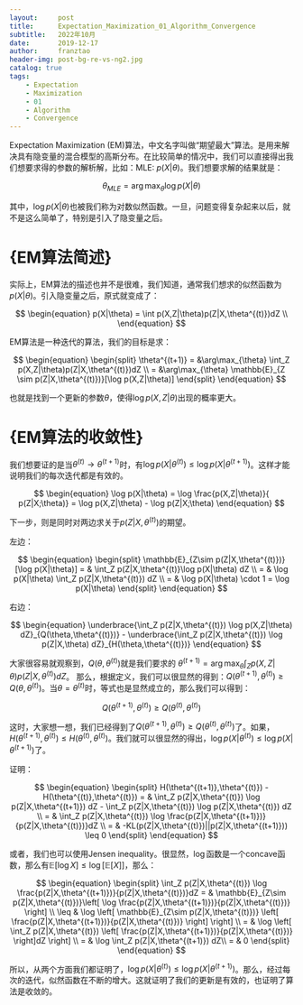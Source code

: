 ```yaml
---
layout:     post
title:      Expectation_Maximization_01_Algorithm_Convergence
subtitle:   2022年10月
date:       2019-12-17
author:     franztao
header-img: post-bg-re-vs-ng2.jpg
catalog: true
tags:
    - Expectation
    - Maximization
    - 01
    - Algorithm
    - Convergence
---
```


    

Expectation Maximization (EM)算法，中文名字叫做“期望最大”算法。是用来解决具有隐变量的混合模型的高斯分布。在比较简单的情况中，我们可以直接得出我们想要求得的参数的解析解，比如：MLE: $p(X|\theta)$。我们想要求解的结果就是：

$$
\begin{equation}
    \theta_{MLE} = \arg\max_{\theta}\log p(X|\theta)
\end{equation}
$$

其中，$\log p(X|\theta)$也被我们称为对数似然函数。一旦，问题变得复杂起来以后，就不是这么简单了，特别是引入了隐变量之后。

#  {EM算法简述}
实际上，EM算法的描述也并不是很难，我们知道，通常我们想求的似然函数为$p(X|\theta)$。引入隐变量之后，原式就变成了：

$$
\begin{equation}
    p(X|\theta) = \int p(X,Z|\theta)p(Z|X,\theta^{(t)})dZ \\
\end{equation}
$$

EM算法是一种迭代的算法，我们的目标是求：

$$
\begin{equation}
    \begin{split}
        \theta^{(t+1)} = &\arg\max_{\theta} \int_Z
        p(X,Z|\theta)p(Z|X,\theta^{(t)})dZ \\
        = &\arg\max_{\theta} \mathbb{E}_{Z \sim p(Z|X,\theta^{(t)})}[\log p(X,Z|\theta)]
    \end{split}
\end{equation}
$$

也就是找到一个更新的参数$\theta$，使得$\log p(X,Z|\theta)$出现的概率更大。

#  {EM算法的收敛性}
我们想要证的是当$\theta^{(t)} \longrightarrow \theta^{(t+1)}$时，有$\log p(X|\theta^{(t)}) \leq \log p(X|\theta^{(t+1)})$。这样才能说明我们的每次迭代都是有效的。

$$
\begin{equation}
    \log p(X|\theta) = \log \frac{p(X,Z|\theta)}{ p(Z|X;\theta)} = \log p(X,Z|\theta) - \log p(Z|X;\theta)
\end{equation}
$$

下一步，则是同时对两边求关于$p(Z|X,\theta^{(t)})$的期望。

左边：

$$
\begin{equation}
    \begin{split}
        \mathbb{E}_{Z\sim p(Z|X,\theta^{(t)})}[\log p(X|\theta)] 
        = & \int_Z p(Z|X,\theta^{(t)}\log p(X|\theta) dZ \\
        = & \log p(X|\theta) \int_Z p(Z|X,\theta^{(t)}) dZ \\
        = & \log p(X|\theta) \cdot 1 = \log p(X|\theta)
    \end{split}
\end{equation}
$$

右边：

$$
\begin{equation}
    \underbrace{\int_Z p(Z|X,\theta^{(t)}) \log p(X,Z|\theta) dZ}_{Q(\theta,\theta^{(t)})} - \underbrace{\int_Z p(Z|X,\theta^{(t)}) \log p(Z|X,\theta) dZ}_{H(\theta,\theta^{(t)})}
\end{equation}
$$

大家很容易就观察到，$Q(\theta,\theta^{(t)})$就是我们要求的
$\theta^{(t+1)} = \arg\max_{\theta} \int_Z p(X,Z|\theta)p(Z|X,\theta^{(t)})dZ$。
那么，根据定义，我们可以很显然的得到：$Q(\theta^{(t+1)},\theta^{(t)}) \geq Q(\theta,\theta^{(t)})$。当$\theta = \theta^{(t)}$时，等式也是显然成立的，那么我们可以得到：

$$
\begin{equation}
    Q(\theta^{(t+1)},\theta^{(t)}) \geq Q(\theta^{(t)},\theta^{(t)})
\end{equation}
$$

这时，大家想一想，我们已经得到了$Q(\theta^{(t+1)},\theta^{(t)}) \geq Q(\theta^{(t)},\theta^{(t)})$了。如果，$H(\theta^{(t+1)},\theta^{(t)}) \leq H(\theta^{(t)},\theta^{(t)})$。我们就可以很显然的得出，$\log p(X|\theta^{(t)}) \leq \log p(X|\theta^{(t+1)})$了。

证明：

$$
\begin{equation}
    \begin{split}
        H(\theta^{(t+1)},\theta^{(t)}) - H(\theta^{(t)},\theta^{(t)}) = & \int_Z p(Z|X,\theta^{(t)}) \log p(Z|X,\theta^{(t+1)}) dZ - \int_Z p(Z|X,\theta^{(t)}) \log p(Z|X,\theta^{(t)}) dZ \\
        = & \int_Z p(Z|X,\theta^{(t)}) \log \frac{p(Z|X,\theta^{(t+1)})}{p(Z|X,\theta^{(t)})}dZ \\
        = & -KL(p(Z|X,\theta^{(t)})||p(Z|X,\theta^{(t+1)})) \leq 0
    \end{split}
\end{equation}
$$

或者，我们也可以使用Jensen inequality。很显然，$\log$函数是一个concave函数，那么有$\mathbb{E}[\log X] \leq \log [\mathbb{E}[X]]$，那么：

$$
\begin{equation}
    \begin{split}
        \int_Z p(Z|X,\theta^{(t)}) \log \frac{p(Z|X,\theta^{(t+1)})}{p(Z|X,\theta^{(t)})}dZ 
        = & \mathbb{E}_{Z\sim p(Z|X,\theta^{(t)})}\left[ \log \frac{p(Z|X,\theta^{(t+1)})}{p(Z|X,\theta^{(t)})} \right] \\
        \leq & \log \left[ \mathbb{E}_{Z\sim p(Z|X,\theta^{(t)})} \left[ \frac{p(Z|X,\theta^{(t+1)})}{p(Z|X,\theta^{(t)})} \right] \right] \\
         = & \log \left[ \int_Z p(Z|X,\theta^{(t)}) \left[ \frac{p(Z|X,\theta^{(t+1)})}{p(Z|X,\theta^{(t)})} \right]dZ \right] \\
         = & \log \int_Z p(Z|X,\theta^{(t+1)}) dZ\\
         = & 0
    \end{split}
\end{equation}
$$

所以，从两个方面我们都证明了，$\log p(X|\theta^{(t)}) \leq \log p(X|\theta^{(t+1)})$。那么，经过每次的迭代，似然函数在不断的增大。这就证明了我们的更新是有效的，也证明了算法是收敛的。


